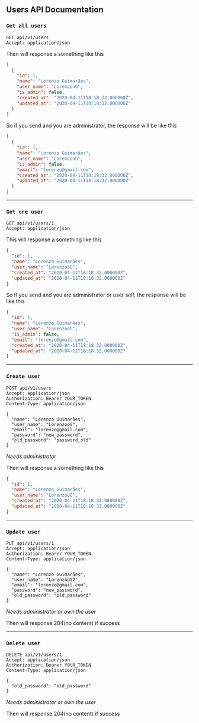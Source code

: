 ## Users API Documentation

### `Get all users`

```http request
GET api/v1/users
Accept: application/json
```

Then will response a something like this

```json
[
  {
    "id": 1,
    "name": "Lorenzo Guimarães",
    "user_name": "LorenzooG",
    "is_admin": false,
    "created_at": "2020-04-11T18:18:32.000000Z",
    "updated_at": "2020-04-11T18:18:32.000000Z"
  }
]
```

So if you send and you are administrator, the response will be like this

```json
[
  {
    "id": 1,
    "name": "Lorenzo Guimarães",
    "user_name": "LorenzooG",
    "is_admin": false,
    "email": "lorenzo@gmail.com",
    "created_at": "2020-04-11T18:18:32.000000Z",
    "updated_at": "2020-04-11T18:18:32.000000Z"
  }
]
```

---

### `Get one user`

```http request
GET api/v1/users/1
Accept: application/json
```

This will response a something like this

```json
{
  "id": 1,
  "name": "Lorenzo Guimarães",
  "user_name": "LorenzooG",
  "created_at": "2020-04-11T18:18:32.000000Z",
  "updated_at": "2020-04-11T18:18:32.000000Z"
}
```

So if you send and you are administrator or user self, the response will be like this

```json
{
  "id": 1,
  "name": "Lorenzo Guimarães",
  "user_name": "LorenzooG",
  "is_admin": false,
  "email": "lorenzo@gmail.com",
  "created_at": "2020-04-11T18:18:32.000000Z",
  "updated_at": "2020-04-11T18:18:32.000000Z"
}
```

---

### `Create user`

```http request
POST api/v1/users
Accept: application/json
Authorization: Bearer YOUR_TOKEN
Content-Type: application/json

{
  "name": "Lorenzo Guimarães",
  "user_name": "LorenzooG",
  "email": "lorenzo@gmail.com",
  "password": "new_password",
  "old_password": "password_old"
}
```

*Needs administrator*

Then will response a something like this

```json
{
  "id": 1,
  "name": "Lorenzo Guimarães",
  "user_name": "LorenzooG",
  "created_at": "2020-04-11T18:18:32.000000Z",
  "updated_at": "2020-04-11T18:18:32.000000Z"
}
```

---

### `Update user`

```http request
PUT api/v1/users/1
Accept: application/json
Authorization: Bearer YOUR_TOKEN
Content-Type: application/json

{
  "name": "Lorenzo Guimarães",
  "user_name": "LorenzooG2",
  "email": "lorenzo@gmail.com",
  "password": "new_password",
  "old_password": "old_password"
}
```

*Needs administrator or own the user*

Then will response 204(no content) if success

---

### `Delete user`

```http request
DELETE api/v1/users/1
Accept: application/json
Authorization: Bearer YOUR_TOKEN
Content-Type: application/json

{
  "old_password": "old_password"
}
```

*Needs administrator or own the user*

Then will response 204(no content) if success

